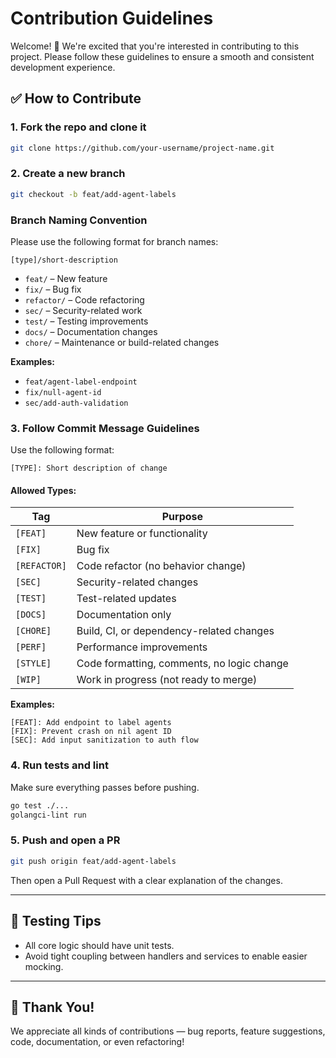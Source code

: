 # Contribution Guidelines
Welcome! 🚀 We're excited that you're interested in contributing to this project. Please follow these guidelines to ensure a smooth and consistent development experience.

## ✅ How to Contribute

### 1. Fork the repo and clone it

```bash
git clone https://github.com/your-username/project-name.git
```

### 2. Create a new branch

```bash
git checkout -b feat/add-agent-labels
```

### Branch Naming Convention

Please use the following format for branch names:

```
[type]/short-description
```

- `feat/` – New feature
- `fix/` – Bug fix
- `refactor/` – Code refactoring
- `sec/` – Security-related work
- `test/` – Testing improvements
- `docs/` – Documentation changes
- `chore/` – Maintenance or build-related changes

**Examples:**
- `feat/agent-label-endpoint`
- `fix/null-agent-id`
- `sec/add-auth-validation`
  

### 3. Follow Commit Message Guidelines

Use the following format:

```text
[TYPE]: Short description of change
```

#### Allowed Types:

| Tag         | Purpose                                      |
|-------------|----------------------------------------------|
| `[FEAT]`     | New feature or functionality                |
| `[FIX]`      | Bug fix                                     |
| `[REFACTOR]` | Code refactor (no behavior change)          |
| `[SEC]`      | Security-related changes                    |
| `[TEST]`     | Test-related updates                        |
| `[DOCS]`     | Documentation only                          |
| `[CHORE]`    | Build, CI, or dependency-related changes    |
| `[PERF]`     | Performance improvements                    |
| `[STYLE]`    | Code formatting, comments, no logic change  |
| `[WIP]`      | Work in progress (not ready to merge)       |

**Examples:**

```text
[FEAT]: Add endpoint to label agents
[FIX]: Prevent crash on nil agent ID
[SEC]: Add input sanitization to auth flow
```

### 4. Run tests and lint

Make sure everything passes before pushing.

```bash
go test ./...
golangci-lint run
```

### 5. Push and open a PR

```bash
git push origin feat/add-agent-labels
```

Then open a Pull Request with a clear explanation of the changes.

---

## 🥪 Testing Tips

- All core logic should have unit tests.
- Avoid tight coupling between handlers and services to enable easier mocking.

---

## 🙌 Thank You!

We appreciate all kinds of contributions — bug reports, feature suggestions, code, documentation, or even refactoring!

